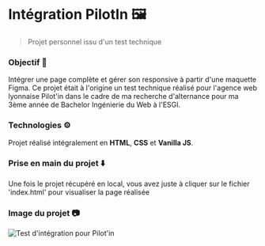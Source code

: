 # Intégration PilotIn 🖼️

> Projet personnel issu d'un test technique

### Objectif 💬
Intégrer une page complète et gérer son responsive à partir d'une maquette Figma. Ce projet était à l'origine un test technique réalisé pour l'agence web lyonnaise Pilot'in dans le cadre de ma recherche d'alternance pour ma 3ème année de Bachelor Ingénierie du Web à l'ESGI.

### Technologies ⚙️
Projet réalisé intégralement en **HTML**, **CSS** et **Vanilla JS**.

### Prise en main du projet ⬇️
Une fois le projet récupéré en local, vous avez juste à cliquer sur le fichier 'index.html' pour visualiser la page réalisée

### Image du projet 📷
![Test d'intégration pour Pilot'in](https://github.com/Louis-Cauvet/Captures-des-projets/blob/main/Int%C3%A9gration%20Pilot'in/Capture.png)

